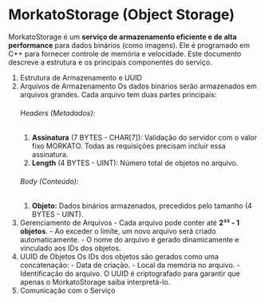 # MorkatoStorage (Object Storage)
MorkatoStorage é um **serviço de armazenamento eficiente e de alta performance** para dados binários (como imagens). Ele é programado em C++ para fornecer controle de memória e velocidade. Este documento descreve a estrutura e os principais componentes do serviço.
1. Estrutura de Armazenamento e UUID
  1. Arquivos de Armazenamento
    Os dados binários serão armazenados em arquivos grandes. Cada arquivo tem duas partes principais:
      ###### Headers (Metadados):
      1. **Assinatura** (7 BYTES - CHAR[7]): Validação do servidor com o valor fixo MORKATO. Todas as requisições precisam incluir essa assinatura.
      2. **Length** (4 BYTES - UINT): Número total de objetos no arquivo.
      ###### Body (Conteúdo):
      1. **Objeto:** Dados binários armazenados, precedidos pelo tamanho (4 BYTES - UINT).
  2. Gerenciamento de Arquivos
    - Cada arquivo pode conter até **2³² - 1 objetos**.
    - Ao exceder o limite, um novo arquivo será criado automaticamente.
    - O nome do arquivo é gerado dinamicamente e vinculado aos IDs dos objetos.
  3. UUID de Objetos
    Os IDs dos objetos são gerados como uma concatenação:
    - Data de criação.
    - Local da memória no arquivo.
    - Identificação do arquivo.
    O UUID é criptografado para garantir que apenas o MorkatoStorage saiba interpretá-lo.
2. Comunicação com o Serviço